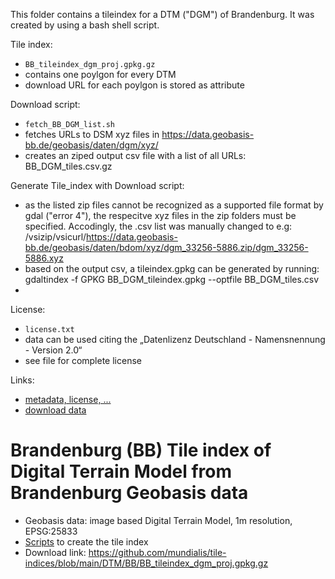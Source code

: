 This folder contains a tileindex for a DTM ("DGM") of Brandenburg. It was created by using a bash shell script.

Tile index:
- `BB_tileindex_dgm_proj.gpkg.gz`
- contains one poylgon for every DTM
- download URL for each poylgon is stored as attribute

Download script:
- `fetch_BB_DGM_list.sh`
- fetches URLs to DSM xyz files in https://data.geobasis-bb.de/geobasis/daten/dgm/xyz/ 
- creates an ziped output csv file with a list of all URLs: BB_DGM_tiles.csv.gz

Generate Tile_index with Download script:
- as the listed zip files cannot be recognized as a supported file format by gdal ("error 4"), the respecitve xyz files in the zip folders must be specified. Accodingly, the .csv list was manually changed to e.g: /vsizip/vsicurl/https://data.geobasis-bb.de/geobasis/daten/bdom/xyz/dgm_33256-5886.zip/dgm_33256-5886.xyz
- based on the output csv, a tileindex.gpkg can be generated by running: gdaltindex -f GPKG BB_DGM_tileindex.gpkg --optfile BB_DGM_tiles.csv
- 
License:
- `license.txt`
- data can be used citing the „Datenlizenz Deutschland - Namensnennung - Version 2.0“
- see file for complete license

Links:
- [metadata, license, ...](https://geoportal.brandenburg.de/detailansichtdienst/render?view=gdibb&url=https%3A%2F%2Fgeoportal.brandenburg.de%2Fgs-json%2Fxml%3Ffileid%3D518094b9-d294-4e99-aeb2-550592a00682)
- [download data](https://data.geobasis-bb.de/geobasis/daten/dgm/)

# Brandenburg (BB) Tile index of Digital Terrain Model from Brandenburg Geobasis data

* Geobasis data: image based Digital Terrain Model, 1m resolution,  EPSG:25833
* [Scripts](https://github.com/mundialis/tile-indices/tree/main/DTM/BB) to create the tile index
* Download link: https://github.com/mundialis/tile-indices/blob/main/DTM/BB/BB_tileindex_dgm_proj.gpkg.gz
                                                                                                                    